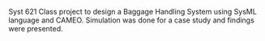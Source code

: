 Syst 621 Class project to design a Baggage Handling System using SysML language and CAMEO. Simulation was done for a case study and findings were presented.
